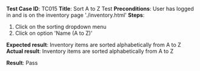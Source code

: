 **Test Case ID**: TC015
**Title**: Sort A to Z Test
**Preconditions**: User has logged in and is on the inventory page './inventory.html'
**Steps**:
1. Click on the sorting dropdown menu
2. Click on option 'Name (A to Z)'

**Expected result**: Inventory items are sorted alphabetically from A to Z
**Actual result**: Inventory items are sorted alphabetically from A to Z

**Result**: Pass